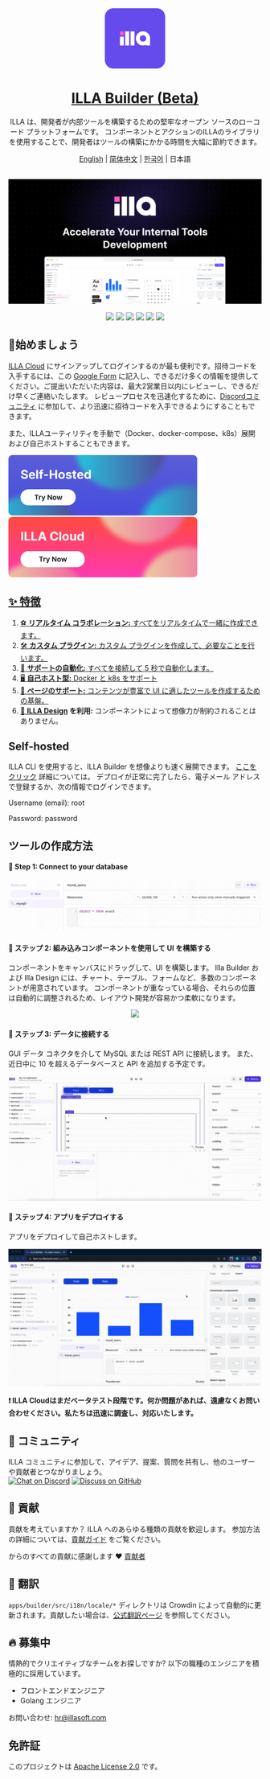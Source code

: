 <div align="center">
  <a href="https://cloud.illacloud.com/">
    <img alt="ILLA Design Logo" width="120px" height="120px" src="https://github.com/illacloud/.github/blob/main/assets/images/illa-logo.svg"/>
  </a>
</div>

<h1 align="center"><a href="https://cloud.illacloud.com/">ILLA Builder (Beta)</a></h1>

<p align="center">ILLA は、開発者が内部ツールを構築するための堅牢なオープン ソースのローコード プラットフォームです。 コンポーネントとアクションのILLAのライブラリを使用することで、開発者はツールの構築にかかる時間を大幅に節約できます。 </p>

<div align="center">
<a href="https://github.com/illacloud/illa-builder/blob/main/README.md">English</a> | <a href="https://github.com/illacloud/illa-builder/blob/main/README-CN.md">简体中文</a> | <a href="https://github.com/illacloud/illa-builder/blob/main/README-KR.md">한국어</a> | 日本語
</div>
<br>
<p align="center">
<a href="https://cloud.illacloud.com/">
  <img src="https://github.com/illacloud/.github/blob/main/assets/images/github-home.png">
</a>
</p>

<p align="center">
  <a href="https://discord.gg/illacloud"><img src="https://img.shields.io/badge/chat-Discord-7289DA?logo=discord" height=18></a>
  <a href="https://twitter.com/illacloudHQ"><img src="https://img.shields.io/badge/Twitter-1DA1F2?logo=twitter&logoColor=white" height=18></a>
  <a href="https://github.com/orgs/illacloud/discussions"><img src="https://img.shields.io/badge/discussions-GitHub-333333?logo=github" height=18></a>
  <a title="Crowdin" target="_blank" href="https://crowdin.com/project/illa-builder"><img src="https://badges.crowdin.net/illa-builder/localized.svg"  height=18></a>
  <a href="./LICENSE"><img src="https://img.shields.io/github/license/illacloud/illa-builder" height=18></a>
  <a href="./CONTRIBUTING.md"><img src="https://badgen.net/badge/PRs/Welcome/green?icon=storybook" height=18></a>
</p>


## 🚀始めましょう
[ILLA Cloud](https://cloud.illacloud.com/) にサインアップしてログインするのが最も便利です。招待コードを入手するには、この [Google Form](https://forms.gle/XFRSUc3yFpzbCdcWA) に記入し、できるだけ多くの情報を提供してください。ご提出いただいた内容は、最大2営業日以内にレビューし、できるだけ早くご連絡いたします。
レビュープロセスを迅速化するために、[Discordコミュニティ](https://discord.gg/illacloud) に参加して、より迅速に招待コードを入手できるようにすることもできます。

また、ILLAユーティリティを手動で（Docker、docker-compose、k8s）展開および自己ホストすることもできます。

<p>
  <a href="https://www.illacloud.com/en-US/docs/deploy-introduction"><img src="https://github.com/illacloud/.github/blob/main/assets/images/selfhost.png" height=120 />
  <a href="https://cloud.illacloud.com/"><img src="https://raw.githubusercontent.com/illacloud/.github/main/assets/images/ILLA%20Cloud.png" height=120 />
</p>



## ✨ 特徴

1. ⚽ **リアルタイム コラボレーション:** すべてをリアルタイムで一緒に作成できます。
2. 🛠 **カスタム プラグイン:** カスタム プラグインを作成して、必要なことを行います。
3. 🤖 **サポートの自動化:** すべてを接続して 5 秒で自動化します。
4. 🖥 **自己ホスト型:** Docker と k8s をサポート
5. 📝 **ページのサポート:** コンテンツが豊富で UI に適したツールを作成するための基盤。
6. 🎨 **[ILLA Design](https://github.com/illacloud/illa-design) を利用:** コンポーネントによって想像力が制約されることはありません。
## Self-hosted
    
ILLA CLI を使用すると、ILLA Builder を想像よりも速く展開できます。 [ここをクリック](https://www.illacloud.com/docs/illa-cli) 詳細については。
デプロイが正常に完了したら、電子メール アドレスで登録するか、次の情報でログインできます。
<p align="left">Username (email): root</p>
<p align="left">Password: password</p>

    
    
## ツールの作成方法

#### 🎯 Step 1: Connect to your database
<p align="center">
  <a href="https://cloud.illacloud.com/">
    <img src="https://github.com/illacloud/.github/blob/main/assets/images/sql.jpeg">
  </a>
</p>

#### 🎨 ステップ 2: 組み込みコンポーネントを使用して UI を構築する
コンポーネントをキャンバスにドラッグして、UI を構築します。 Illa Builder および Illa Design には、チャート、テーブル、フォームなど、多数のコンポーネントが用意されています。 コンポーネントが重なっている場合、それらの位置は自動的に調整されるため、レイアウト開発が容易かつ柔軟になります。
    
<p align="center">
  <a href="https://cloud.illacloud.com/">
    <img src="https://github.com/illacloud/.github/blob/main/assets/images/edit-ui-with-components.gif">
  </a>
</p>

#### 🔌 ステップ 3: データに接続する
GUI データ コネクタを介して MySQL または REST API に接続します。 また、近日中に 10 を超えるデータベースと API を追加する予定です。
<p align="center">
  <a href="https://cloud.illacloud.com/">
    <img src="https://github.com/illacloud/.github/blob/main/assets/images/connect-your-data.gif">
  </a>
</p>

#### 🚀 ステップ 4: アプリをデプロイする
アプリをデプロイして自己ホストします。
<p align="center">
  <a href="https://cloud.illacloud.com/">
    <img src="https://github.com/illacloud/.github/blob/main/assets/images/deploy.gif">
  </a>
</p>

**❗ ILLA Cloudはまだベータテスト段階です。何か問題があれば、遠慮なくお問い合わせください。私たちは迅速に調査し、対応いたします。**

## 💬 コミュニティ

ILLA コミュニティに参加して、アイデア、提案、質問を共有し、他のユーザーや貢献者とつながりましょう。
</br>[![Chat on Discord](https://img.shields.io/badge/chat-Discord-7289DA?logo=discord)](https://discord.gg/illacloud)   [![Discuss on GitHub](https://img.shields.io/badge/discussions-GitHub-333333?logo=github)](https://github.com/orgs/illacloud/discussions)   

## 🌱 貢献

貢献を考えていますか？ ILLA へのあらゆる種類の貢献を歓迎します。 参加方法の詳細については、[貢献ガイド](./CONTRIBUTING.md) をご覧ください。
<p>からのすべての貢献に感謝します ❤︎  <a href="https://github.com/illacloud/illa-builder/graphs/contributors">貢献者</a></p>

## 📢 翻訳

`apps/builder/src/i18n/locale/*` ディレクトリは Crowdin によって自動的に更新されます。貢献したい場合は、[公式翻訳ページ](https://crowdin.com/project/illa-builder) を参照してください。

## 🔥 募集中

情熱的でクリエイティブなチームをお探しですか? 以下の職種のエンジニアを積極的に採用しています。

- フロントエンドエンジニア
- Golang エンジニア

お問い合わせ: hr@illasoft.com

## 免許証

このプロジェクトは [Apache License 2.0](./LICENSE) です。
